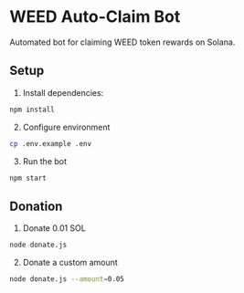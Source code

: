 # WEED Auto-Claim Bot

Automated bot for claiming WEED token rewards on Solana.

## Setup

1. Install dependencies:
```bash
npm install
```

2. Configure environment
```bash
cp .env.example .env
```

3. Run the bot
```bash
npm start
```

## Donation

1. Donate 0.01 SOL
```bash
node donate.js
```

2. Donate a custom amount
```bash
node donate.js --amount=0.05
```

